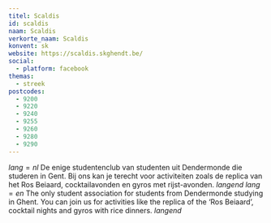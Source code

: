 ```yaml
---
titel: Scaldis
id: scaldis
naam: Scaldis
verkorte_naam: Scaldis
konvent: sk
website: https://scaldis.skghendt.be/
social:
  - platform: facebook
themas:
  - streek
postcodes:
  - 9200
  - 9220
  - 9240
  - 9255
  - 9260
  - 9280
  - 9290
---
```


$lang=nl$ 
De enige studentenclub van studenten uit Dendermonde die studeren in Gent. Bij ons kan je terecht voor activiteiten zoals de replica van het Ros Beiaard, cocktailavonden en gyros met rijst-avonden. 
$langend$ 
$lang=en$ 
The only student association for students from Dendermonde studying in Ghent. You can join us for activities like the replica of the ‘Ros Beiaard’, cocktail nights and gyros with rice dinners. 
$langend$
